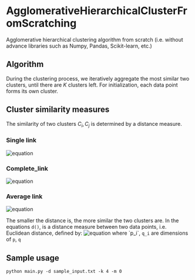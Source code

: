 # AgglomerativeHierarchicalClusterFromScratching
Agglomerative hierarchical clustering algorithm from scratch (i.e. without advance libraries such as Numpy, Pandas, Scikit-learn, etc.)

## Algorithm
During the clustering process, we iteratively aggregate the most similar two clusters, until there are $K$ clusters left. For initialization, each data point forms its own cluster.

## Cluster similarity measures
The similarity of two clusters $C_i, C_j$ is determined by a distance measure.

### Single link
![equation](https://latex.codecogs.com/svg.image?%5Cbg%7Bwhite%7DD(C_i%20,%20C_j)%20=%20min%5C%7Bd(v_p%20,%20v_q)%20%7C%20v_p%20%5Cin%20C_i%20,%20v_q%20%5Cin%20C_j%5C%7D)

### Complete_link
![equation](https://latex.codecogs.com/svg.image?%5Cbg%7Bwhite%7DD(C_i%20,%20C_j)%20=%20max%5C%7Bd(v_p%20,%20v_q)%20%7C%20v_p%20%5Cin%20C_i%20,%20v_q%20%5Cin%20C_j%5C%7D)

### Average link
![equation](https://latex.codecogs.com/svg.image?%5Cbg%7Bwhite%7DD(C_i%20,%20C_j)%20=%20mean%5C%7Bd(v_p%20,%20v_q)%20%7C%20v_p%20%5Cin%20C_i%20,%20v_q%20%5Cin%20C_j%5C%7D)

The smaller the distance is, the more similar the two clusters are.
In the equations `d()`, is a distance measure between two data points, i.e. Euclidean distance, defined by:
![equation](https://latex.codecogs.com/svg.image?d(p%20,%20q)%20=%5Cbg%7Bwhite%7Dd(p%20,%20q)%20=%5Csqrt%7B%5Csum_%7Bi%7D%5E%7B%7D%20(p_i%20-%20p_j)%5E2%7D)
where `p_i`, `q_i` are dimensions of `p`, `q`

## Sample usage
```
python main.py -d sample_input.txt -k 4 -m 0
```

